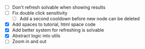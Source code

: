 - [ ] Don't refresh solvable when showing results
- [ ] Fix double click sensitivity
  - [ ] Add a second cooldown before new node can be deleted
- [x] Add spaces to tutorial, html space code
- [x] Add better system for refreshing is solvable
- [x] Abstract logic into utils
- [ ] Zoom in and out
